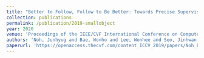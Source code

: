 ```yaml
---
title: "Better to Follow, Follow to Be Better: Towards Precise Supervision of Feature Super-Resolution for Small Object Detection"
collection: publications
permalink: /publication/2019-smallobject
year: 2020
venue: 'Proceedings of the IEEE/CVF International Conference on Computer Vision'
authors: 'Noh, Junhyug and Bae, Wonho and Lee, Wonhee and Seo, Jinhwan and Kim, Gunhee'
paperurl: 'https://openaccess.thecvf.com/content_ICCV_2019/papers/Noh_Better_to_Follow_Follow_to_Be_Better_Towards_Precise_Supervision_ICCV_2019_paper.pdf'
---
```

